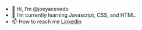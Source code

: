 - 👋 Hi, I’m @joeyacevedo
- 🌱 I’m currently learning Javascript, CSS, and HTML.
- 📫 How to reach me [LinkedIn](https://www.linkedin.com/in/josephacevedo/)
